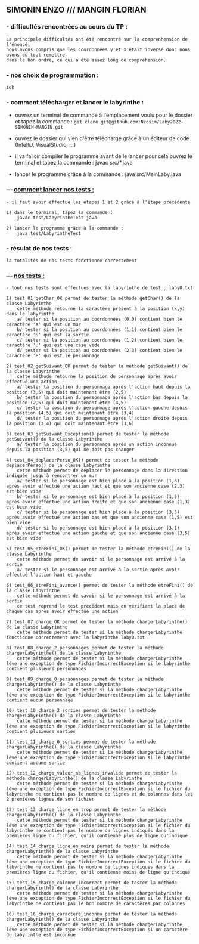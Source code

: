 ## SIMONIN ENZO  ///  MANGIN FLORIAN

### - difficultés rencontrées au cours du TP :

    La principale difficultés ont été rencontré sur la comprenhension de l'énoncé, 
    nous avons compris que les coordonnées y et x était inversé donc nous avons dù tout remettre
    dans le bon ordre, ce qui a été assez long de compréhension.

### - nos choix de programmation :

    idk

### - comment télécharger et lancer le labyrinthe :

- ouvrez un terminal de commande à l'emplacement voulu pour le dossier et tapez la commande :
  `git clone git@github.com:Nzosim/Laby2022-SIMONIN-MANGIN.git`


- ouvrez le dossier qui vien d'être téléchargé grâce à un éditeur de code (IntelliJ, VisualStudio, ...)


- il va falloir compiler le programme avant de le lancer pour cela ouvrez le terminal et tapez la commande :
  javac src/*.java


- lancer le programme grâce à la commande :
  java src/MainLaby.java

### — [comment lancer nos tests :](https://github.com/Nzosim/Laby2022-SIMONIN-MANGIN/blob/main/test/LabyrintheTest.java)

    - il faut avoir effectué les étapes 1 et 2 grâce à l'étape précédente 
    
    1) dans le terminal, tapez la commande :
        javac test/LabyrintheTest.java

    2) lancer le programme grâce à la commande :
        java test/LabyrintheTest

### - résulat de nos tests :
    la totalités de nos tests fonctionne correctement

### — [nos tests :](https://github.com/Nzosim/Laby2022-SIMONIN-MANGIN/blob/main/test/LabyrintheTest.java)
    - tout nos tests sont effectues avec la labyrinthe de test : labyO.txt

    1) test_01_getChar_OK permet de tester la méthode getChar() de la classe Labyrinthe
        cette méthode retourne la caractère présent à la position (x,y) dans le labyrinthe
        a/ tester si la position au coordonnées (0,0) contient bien le caractère 'X' qui est un mur
        b/ tester si la position au coordonnées (1,1) contient bien le caractère 'S' qui est la sortie
        c/ tester si la position au coordonnées (1,2) contient bien le caractère '.' qui est une case vide
        d/ tester si la position au coordonnées (2,3) contient bien le caractère 'P' qui est le personnage

    2) test_02_getSuivant_OK permet de tester la méthode getSuivant() de la classe Labyrinthe
        cette méthode retourne la position du personnage après avoir effectué une action
        a/ tester la position du personnage après l'action haut depuis la position (3,5) qui doit maintenant être (2,5)
        b/ tester la position du personnage après l'action bas depuis la position (2,5) qui doit maintenant être (4,5)
        c/ tester la position du personnage après l'action gauche depuis la position (4,5) qui doit maintenant être (3,4)
        d/ tester la position du personnage après l'action droite depuis la position (3,4) qui doit maintenant être (3,6)

    3) test_03_getSuivant_Exception() permet de tester la méthode getSuivant() de la classe Labyrinthe 
        a/ tester la position du personnage après un action inconnue depuis la position (3,5) qui ne doit pas changer

    4) test_04_deplacerPerso_OK() permet de tester la méthode deplacerPerso() de la classe Labyrinthe
        cette méthode permet de déplacer le personnage dans la direction indiquée jusqu'à rencontrer un mur
        a/ tester si le personnage est bien placé à la position (1,3) après avoir effectué une action haut et que son ancienne case (2,3) est bien vide
        b/ tester si le personnage est bien placé à la position (1,5) après avoir effectué une action droite et que son ancienne case (1,3) est bien vide
        c/ tester si le personnage est bien placé à la position (3,5) après avoir effectué une action bas et que son ancienne case (1,5) est bien vide
        d/ tester si le personnage est bien placé à la position (3,1) après avoir effectué une action gauche et que son ancienne case (3,5) est bien vide

    5) test_05_etreFini_OK() permet de tester la méthode etreFini() de la classe Labyrinthe
        cette méthode permet de savoir si le personnage est arrivé à la sortie
        a/ tester si le personnage est arrivé à la sortie après avoir effectué l'action haut et gauche

    6) test_06_etreFini_avance() permet de tester la méthode etreFini() de la classe Labyrinthe
        cette méthode permet de savoir si le personnage est arrivé à la sortie
        ce test reprend le test précédent mais en vérifiant la place de chaque cas après avoir effectué une action

    7) test_07_charge_OK permet de tester la méthode chargerLabyrinthe() de la classe Labyrinthe
        cette méthode permet de tester si la méthode chargerLabyrinthe fonctionne correctement avec la labyrinthe laby0.txt

    8) test_08_charge_2_personnages permet de tester la méthode chargerLabyrinthe() de la classe Labyrinthe
        cette méthode permet de tester si la méthode chargerLabyrinthe lève une exception de type FichierIncorrectException si le labyrinthe contient plusieurs personnages

    9) test_09_charge_0_personnages permet de tester la méthode chargerLabyrinthe() de la classe Labyrinthe
        cette méthode permet de tester si la méthode chargerLabyrinthe lève une exception de type FichierIncorrectException si le labyrinthe contient aucun personnage

    10) test_10_charge_2_sorties permet de tester la méthode chargerLabyrinthe() de la classe Labyrinthe
        cette méthode permet de tester si la méthode chargerLabyrinthe lève une exception de type FichierIncorrectException si le labyrinthe contient plusieurs sorties

    11) test_11_charge_0_sorties permet de tester la méthode chargerLabyrinthe() de la classe Labyrinthe
        cette méthode permet de tester si la méthode chargerLabyrinthe lève une exception de type FichierIncorrectException si le labyrinthe contient aucune sortie
    
    12) test_12_charge_valeur_nb_lignes_invalide permet de tester la méthode chargerLabyrinthe() de la classe Labyrinthe
        cette méthode permet de tester si la méthode chargerLabyrinthe lève une exception de type FichierIncorrectException si le fichier du labyrinthe ne contient pas le nombre de lignes et de colonnes dans les 2 premières lignes de son fichier
    
    13) test_13_charge_ligne_en_trop permet de tester la méthode chargerLabyrinthe() de la classe Labyrinthe
        cette méthode permet de tester si la méthode chargerLabyrinthe lève une exception de type FichierIncorrectException si le fichier du labyrinthe ne contient pas le nombre de lignes indiqués dans la premières ligne du fichier, qu'il contienne plus de ligne qu'indiqué

    14) test_14_charge_ligne_en_moins permet de tester la méthode chargerLabyrinth() de la classe Labyrinthe
        cette méthode permet de tester si la méthode chargerLabyrinthe lève une exception de type FichierIncorrectException si le fichier du labyrinthe ne contient pas le nombre de lignes indiqués dans la premières ligne du fichier, qu'il contienne moins de ligne qu'indiqué

    15) test_15_charge_colonne_incorrect permet de tester la méthode chargerLabyrinth() de la classe Labyrinthe
        cette méthode permet de tester si la méthode chargerLabyrinthe lève une exception de type FichierIncorrectException si le fichier du labyrinthe ne contient pas le bon nombre de caractères par colonnes
    
    16) test_16_charge_caractere_inconnu permet de tester la méthode chargerLabyrinth() de la classe Labyrinthe
        cette méthode permet de tester si la méthode chargerLabyrinthe lève une exception de type FichierIncorrectException si un caractère du labyrinthe est inconnue
